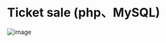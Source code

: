 # Ticket sale (php、MySQL)
![image](https://user-images.githubusercontent.com/121660049/232319459-d0dc51b3-f520-4c3c-9b6f-266c0dd2f455.png)
